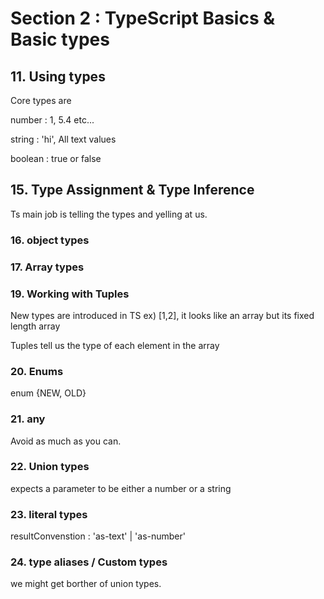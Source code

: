 # Section 2 : TypeScript Basics & Basic types

## 11. Using types

Core types are

number : 1, 5.4 etc...

string : 'hi', All text values

boolean : true or false

## 15. Type Assignment & Type Inference

Ts main job is telling the types and yelling at us.

### 16. object types

### 17. Array types

### 19. Working with Tuples

New types are introduced in TS
ex) [1,2], it looks like an array but its fixed length array

Tuples tell us the type of each element in the array

### 20. Enums

enum {NEW, OLD}

### 21. any

Avoid as much as you can.

### 22. Union types

expects a parameter to be either a number or a string

### 23. literal types

resultConvenstion : 'as-text' | 'as-number'

### 24. type aliases / Custom types

we might get borther of union types.
